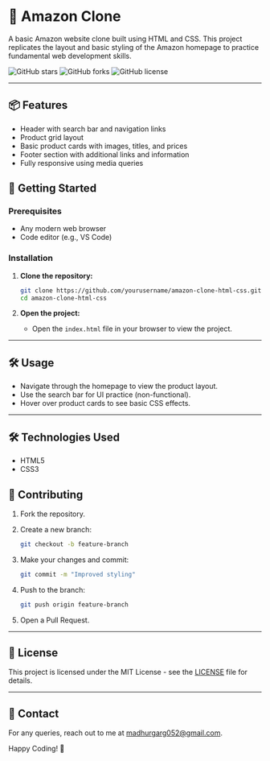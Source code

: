 # 🛒 Amazon Clone

A basic Amazon website clone built using HTML and CSS. This project replicates the layout and basic styling of the Amazon homepage to practice fundamental web development skills.

![GitHub stars](https://img.shields.io/github/stars/yourusername/amazon-clone-html-css?style=social) ![GitHub forks](https://img.shields.io/github/forks/yourusername/amazon-clone-html-css?style=social) ![GitHub license](https://img.shields.io/github/license/yourusername/amazon-clone-html-css)

---

## 📦 Features

* Header with search bar and navigation links
* Product grid layout
* Basic product cards with images, titles, and prices
* Footer section with additional links and information
* Fully responsive using media queries

## 🚀 Getting Started

### Prerequisites

* Any modern web browser
* Code editor (e.g., VS Code)

### Installation

1. **Clone the repository:**

   ```bash
   git clone https://github.com/yourusername/amazon-clone-html-css.git
   cd amazon-clone-html-css
   ```

2. **Open the project:**

   * Open the `index.html` file in your browser to view the project.

---

## 🛠️ Usage

* Navigate through the homepage to view the product layout.
* Use the search bar for UI practice (non-functional).
* Hover over product cards to see basic CSS effects.

---

## 🛠️ Technologies Used

* HTML5
* CSS3

## 🌱 Contributing

1. Fork the repository.
2. Create a new branch:

   ```bash
   git checkout -b feature-branch
   ```
3. Make your changes and commit:

   ```bash
   git commit -m "Improved styling"
   ```
4. Push to the branch:

   ```bash
   git push origin feature-branch
   ```
5. Open a Pull Request.

---

## 📄 License

This project is licensed under the MIT License - see the [LICENSE](LICENSE) file for details.

---

## 📧 Contact

For any queries, reach out to me at [madhurgarg052@gmail.com](mailto:madhurgarg052@gmail.com).

Happy Coding! 🚀

